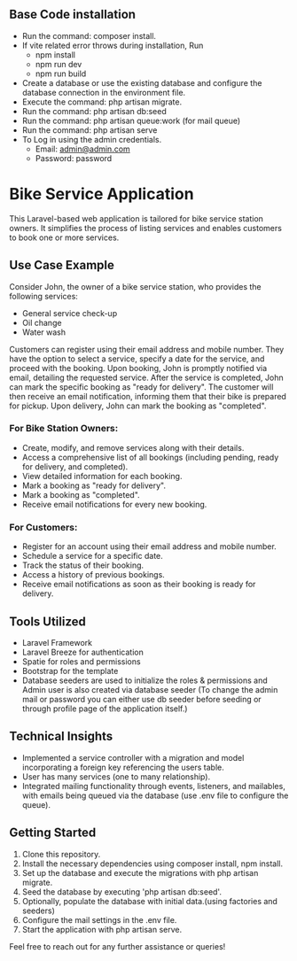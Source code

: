 ## Base Code installation

- Run the command: composer install.
- If vite related error throws during installation, Run
    - npm install
    - npm run dev
    - npm run build
- Create a database or use the existing database and configure the database connection in the environment file.
- Execute the command: php artisan migrate.
- Run the command: php artisan db:seed
- Run the command: php artisan queue:work (for mail queue)
- Run the command: php artisan serve
- To Log in using the admin credentials.
    - Email: admin@admin.com
    - Password: password
# Bike Service Application

This Laravel-based web application is tailored for bike service station owners. It simplifies the process of listing services and enables customers to book one or more services.

## Use Case Example

Consider John, the owner of a bike service station, who provides the following services:

- General service check-up
- Oil change
- Water wash

Customers can register using their email address and mobile number. They have the option to select a service, specify a date for the service, and proceed with the booking. Upon booking, John is promptly notified via email, detailing the requested service. After the service is completed, John can mark the specific booking as "ready for delivery". The customer will then receive an email notification, informing them that their bike is prepared for pickup. Upon delivery, John can mark the booking as "completed".


### For Bike Station Owners:

- Create, modify, and remove services along with their details.
- Access a comprehensive list of all bookings (including pending, ready for delivery, and completed).
- View detailed information for each booking.
- Mark a booking as "ready for delivery".
- Mark a booking as "completed".
- Receive email notifications for every new booking.

### For Customers:

- Register for an account using their email address and mobile number.
- Schedule a service for a specific date.
- Track the status of their booking.
- Access a history of previous bookings.
- Receive email notifications as soon as their booking is ready for delivery.

## Tools Utilized

- Laravel Framework
- Laravel Breeze for authentication
- Spatie for roles and permissions
- Bootstrap for the template
- Database seeders are used to initialize the roles & permissions and Admin user is also created via database seeder
    (To change the admin mail or password you can either use db seeder before seeding or through profile page of the application itself.)

## Technical Insights

- Implemented a service controller with a migration and model incorporating a foreign key referencing the users table.
- User has many services (one to many relationship).
- Integrated mailing functionality through events, listeners, and mailables, with emails being queued via the database (use .env file to configure the queue).

## Getting Started

1. Clone this repository.
2. Install the necessary dependencies using composer install, npm install.
3. Set up the database and execute the migrations with php artisan migrate.
4. Seed the database by executing 'php artisan db:seed'.
4. Optionally, populate the database with initial data.(using factories and seeders)
5. Configure the mail settings in the .env file.
6. Start the application with php artisan serve.


Feel free to reach out for any further assistance or queries!
